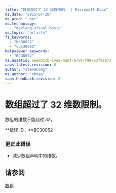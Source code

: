 ```yaml
---
title: "数组超过了 32 维数限制。 | Microsoft Docs"
ms.date: "2015-07-20"
ms.prod: ".net"
ms.technology: 
  - "devlang-visual-basic"
ms.topic: "article"
f1_keywords: 
  - "bc30052"
  - "vbc30052"
helpviewer_keywords: 
  - "BC30052"
ms.assetid: 5ee0d2cb-14e2-4a0f-b758-f987a3f9eb73
caps.latest.revision: 8
author: "stevehoag"
ms.author: "shoag"
caps.handback.revision: 8
---
```

# 数组超过了 32 维数限制。
数组的维数不能超过 32。  
  
 **错误 ID：**BC30052  
  
### 更正此错误  
  
-   减少数组声明中的维数。  
  
## 请参阅  
 [数组](../../visual-basic/programming-guide/language-features/arrays/index.md)